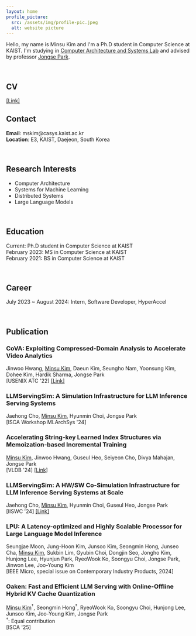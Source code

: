 ```yaml
---
layout: home
profile_picture:
  src: /assets/img/profile-pic.jpeg
  alt: website picture
---
```


<p>
  Hello, my name is Minsu Kim and I'm a Ph.D student in Computer Science at KAIST. I'm studying in <a href="http://casys.kaist.ac.kr">Computer Architecture and Systems Lab</a> and advised by professor <a href="https://jongse-park.github.io/">Jongse Park</a>.
</p><br>

## CV
<a href="./cv.pdf">[Link]</a>

## Contact
<p>
  <b>Email</b>: mskim@casys.kaist.ac.kr<br>
  <b>Location</b>: E3, KAIST, Daejeon, South Korea
</p><br>

## Research Interests
<ul>
  <li>Computer Architecture</li>
  <li>Systems for Machine Learning</li>
  <li>Distributed Systems</li>
  <li>Large Language Models</li>
</ul><br>

## Education
<p>
Current: Ph.D student in Computer Science at KAIST<br>
February 2023: MS in Computer Science at KAIST<br>
February 2021: BS in Computer Science at KAIST
</p><br>

## Career
<p>
July 2023 ~ August 2024: Intern, Software Developer, HyperAccel
</p><br>

## Publication
### CoVA: Exploiting Compressed-Domain Analysis to Accelerate Video Analytics
Jinwoo Hwang, <u>Minsu Kim</u>, Daeun Kim, Seungho Nam, Yoonsung Kim, Dohee Kim, Hardik Sharma, Jongse Park<br>
[USENIX ATC '22]
<a href="https://arxiv.org/abs/2110.12320">[Link]</a>

### LLMServingSim: A Simulation Infrastructure for LLM Inference Serving Systems
Jaehong Cho, <u>Minsu Kim</u>, Hyunmin Choi, Jongse Park<br>
[ISCA Workshop MLArchSys '24]

### Accelerating String-key Learned Index Structures via Memoization-based Incremental Training
<u>Minsu Kim</u>, Jinwoo Hwang, Guseul Heo, Seiyeon Cho, Divya Mahajan, Jongse Park<br>
[VLDB '24]
<a href="https://arxiv.org/abs/2403.11472">[Link]</a>

### LLMServingSim: A HW/SW Co-Simulation Infrastructure for LLM Inference Serving Systems at Scale
Jaehong Cho, <u>Minsu Kim</u>, Hyunmin Choi, Guseul Heo, Jongse Park<br>
[IISWC '24]
<a href="https://arxiv.org/abs/2408.05499">[Link]</a>

### LPU: A Latency-optimized and Highly Scalable Processor for Large Language Model Inference
Seungjae Moon, Jung-Hoon Kim, Junsoo Kim, Seongmin Hong, Junseo Cha, <u>Minsu Kim</u>, Sukbin Lim, Gyubin Choi, Dongjin Seo, Jongho Kim, Hunjong Lee, Hyunjun Park, RyeoWook Ko, Soongyu Choi, Jongse Park, Jinwon Lee, Joo-Young Kim<br>
[IEEE Micro, special issue on Contemporary Industry Products, 2024]

### Oaken: Fast and Efficient LLM Serving with Online-Offline Hybrid KV Cache Quantization
<u>Minsu Kim</u><sup>†</sup>, Seongmin Hong<sup>†</sup>, RyeoWook Ko, Soongyu Choi, Hunjong Lee, Junsoo Kim, Joo-Young Kim, Jongse Park<br>
<sup>†</sup>: Equal contribution<br>
[ISCA '25]
